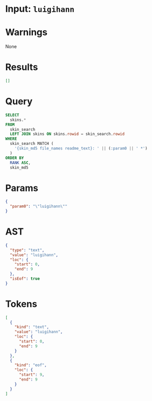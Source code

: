 # Input: `luigihann`

# Warnings

None

# Results

```json
[]
```

# Query

```sql
SELECT
  skins.*
FROM
  skin_search
  LEFT JOIN skins ON skins.rowid = skin_search.rowid
WHERE
  skin_search MATCH (
    '{skin_md5 file_names readme_text}: ' || (:param0 || ' *')
  )
ORDER BY
  RANK ASC,
  skin_md5
```

# Params

```json
{
  "param0": "\"luigihann\""
}
```

# AST

```json
{
  "type": "text",
  "value": "luigihann",
  "loc": {
    "start": 0,
    "end": 9
  },
  "isEof": true
}
```

# Tokens

```json
[
  {
    "kind": "text",
    "value": "luigihann",
    "loc": {
      "start": 0,
      "end": 9
    }
  },
  {
    "kind": "eof",
    "loc": {
      "start": 9,
      "end": 9
    }
  }
]
```
